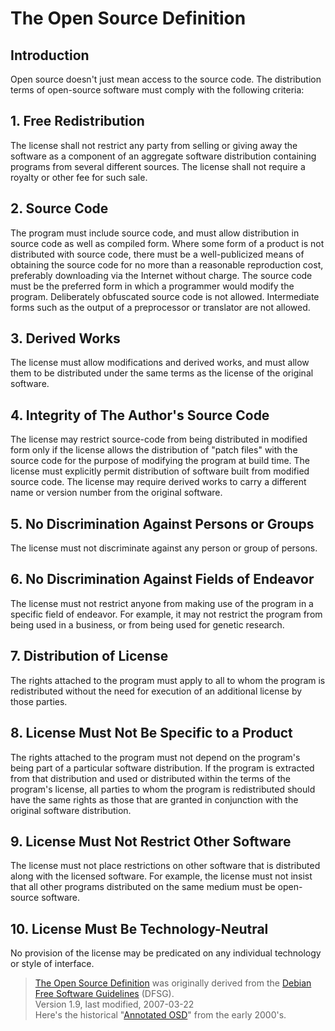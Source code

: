 # The Open Source Definition

## Introduction

Open source doesn't just mean access to the source code. The distribution terms of open-source software must comply with
the following criteria:

## 1. Free Redistribution

The license shall not restrict any party from selling or giving away the software as a component of an aggregate
software distribution containing programs from several different sources. The license shall not require a royalty or
other fee for such sale.

## 2. Source Code

The program must include source code, and must allow distribution in source code as well as compiled form. Where some
form of a product is not distributed with source code, there must be a well-publicized means of obtaining the source
code for no more than a reasonable reproduction cost, preferably downloading via the Internet without charge. The source
code must be the preferred form in which a programmer would modify the program. Deliberately obfuscated source code is
not allowed. Intermediate forms such as the output of a preprocessor or translator are not allowed.

## 3. Derived Works

The license must allow modifications and derived works, and must allow them to be distributed under the same terms as
the license of the original software.

## 4. Integrity of The Author's Source Code

The license may restrict source-code from being distributed in modified form only if the license allows the distribution
of "patch files" with the source code for the purpose of modifying the program at build time. The license must
explicitly permit distribution of software built from modified source code. The license may require derived works to
carry a different name or version number from the original software.

## 5. No Discrimination Against Persons or Groups

The license must not discriminate against any person or group of persons.

## 6. No Discrimination Against Fields of Endeavor

The license must not restrict anyone from making use of the program in a specific field of endeavor. For example, it may
not restrict the program from being used in a business, or from being used for genetic research.

## 7. Distribution of License

The rights attached to the program must apply to all to whom the program is redistributed without the need for execution
of an additional license by those parties.

## 8. License Must Not Be Specific to a Product

The rights attached to the program must not depend on the program's being part of a particular software distribution. If
the program is extracted from that distribution and used or distributed within the terms of the program's license, all
parties to whom the program is redistributed should have the same rights as those that are granted in conjunction with
the original software distribution.

## 9. License Must Not Restrict Other Software

The license must not place restrictions on other software that is distributed along with the licensed software. For
example, the license must not insist that all other programs distributed on the same medium must be open-source
software.

## 10. License Must Be Technology-Neutral

No provision of the license may be predicated on any individual technology or style of interface.

> [The Open Source Definition](https://opensource.org/osd) was originally derived from the
> [Debian Free Software Guidelines](https://www.debian.org/social_contract#guidelines) (DFSG). \
> Version 1.9, last modified, 2007-03-22 \
> Here's the historical "[Annotated OSD](https://opensource.org/osd-annotated)" from the early 2000's.
